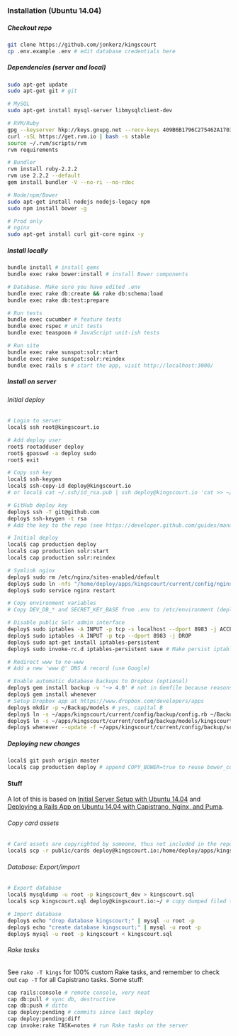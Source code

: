### Installation (Ubuntu 14.04)

##### Checkout repo
```bash
git clone https://github.com/jonkerz/kingscourt
cp .env.example .env # edit database credentials here
```

##### Dependencies (server and local)
```bash
sudo apt-get update
sudo apt-get git # git

# MySQL
sudo apt-get install mysql-server libmysqlclient-dev

# RVM/Ruby
gpg --keyserver hkp://keys.gnupg.net --recv-keys 409B6B1796C275462A1703113804BB82D39DC0E3
curl -sSL https://get.rvm.io | bash -s stable
source ~/.rvm/scripts/rvm
rvm requirements

# Bundler
rvm install ruby-2.2.2
rvm use 2.2.2 --default
gem install bundler -V --no-ri --no-rdoc

# Node/npm/Bower
sudo apt-get install nodejs nodejs-legacy npm
sudo npm install bower -g

# Prod only
# nginx
sudo apt-get install curl git-core nginx -y
```

##### Install locally
```bash
bundle install # install gems
bundle exec rake bower:install # install Bower components

# Database. Make sure you have edited .env
bundle exec rake db:create && rake db:schema:load
bundle exec rake db:test:prepare

# Run tests
bundle exec cucumber # feature tests
bundle exec rspec # unit tests
bundle exec teaspoon # JavaScript unit-ish tests

# Run site
bundle exec rake sunspot:solr:start
bundle exec rake sunspot:solr:reindex
bundle exec rails s # start the app, visit http://localhost:3000/
```

##### Install on server
###### Initial deploy
```bash
# Login to server
local$ ssh root@kingscourt.io

# Add deploy user
root$ rootadduser deploy
root$ gpasswd -a deploy sudo
root$ exit

# Copy ssh key
local$ ssh-keygen
local$ ssh-copy-id deploy@kingscourt.io
# or local$ cat ~/.ssh/id_rsa.pub | ssh deploy@kingscourt.io 'cat >> ~/.ssh/authorized_keys' # Possible fix: `ssh-add`

# GitHub deploy key
deploy$ ssh -T git@github.com
deploy$ ssh-keygen -t rsa
# Add the key to the repo (see https://developer.github.com/guides/managing-deploy-keys/)

# Initial deploy
local$ cap production deploy
local$ cap production solr:start
local$ cap production solr:reindex

# Symlink nginx
deploy$ sudo rm /etc/nginx/sites-enabled/default
deploy$ sudo ln -nfs "/home/deploy/apps/kingscourt/current/config/nginx.conf" "/etc/nginx/sites-enabled/kingscourt"
deploy$ sudo service nginx restart

# Copy environment variables
# Copy DEV_DB_* and SECRET_KEY_BASE from .env to /etc/environment (deploy$)

# Disable public Solr admin interface
deploy$ sudo iptables -A INPUT -p tcp -s localhost --dport 8983 -j ACCEPT
deploy$ sudo iptables -A INPUT -p tcp --dport 8983 -j DROP
deploy$ sudo apt-get install iptables-persistent
deploy$ sudo invoke-rc.d iptables-persistent save # Make persist iptables

# Redirect www to no-www
# Add a new 'www @' DNS A record (use Google)

# Enable automatic database backups to Dropbox (optional)
deploy$ gem install backup -v '~> 4.0' # not in Gemfile because reasons, also, takes forever to install
deploy$ gem install whenever
# Setup Dropbox app at https://www.dropbox.com/developers/apps
deploy$ mkdir -p ~/Backup/models # yes, capital B
deploy$ ln -s ~/apps/kingscourt/current/config/backup/config.rb ~/Backup/config.rb
deploy$ ln -s ~/apps/kingscourt/current/config/backup/models/kingscourt_db_backup.rb ~/Backup/models/kingscourt_db_backup.rb
deploy$ whenever --update -f ~/apps/kingscourt/current/config/backup/schedule.rb
```

##### Deploying new changes
```bash
local$ git push origin master
local$ cap production deploy # append COPY_BOWER=true to reuse bower_components from the previous deploy
```

#### Stuff
A lot of this is based on [Initial Server Setup with Ubuntu 14.04](https://www.digitalocean.com/community/tutorials/initial-server-setup-with-ubuntu-14-04) and [Deploying a Rails App on Ubuntu 14.04 with Capistrano, Nginx, and Puma](https://www.digitalocean.com/community/tutorials/deploying-a-rails-app-on-ubuntu-14-04-with-capistrano-nginx-and-puma).

###### Copy card assets
```bash
# Card assets are copyrighted by someone, thus not included in the repo.
local$ scp -r public/cards deploy@kingscourt.io:/home/deploy/apps/kingscourt/shared/public
```

###### Database: Export/import
```bash
# Export database
local$ mysqldump -u root -p kingscourt_dev > kingscourt.sql
local$ scp kingscourt.sql deploy@kingscourt.io:~/ # copy dumped filed to server

# Import database
deploy$ echo "drop database kingscourt;" | mysql -u root -p
deploy$ echo "create database kingscourt;" | mysql -u root -p
deploy$ mysql -u root -p kingscourt < kingscourt.sql
```

###### Rake tasks
See `rake -T kings` for 100% custom Rake tasks, and remember to check out `cap -T` for all Capistrano tasks. Some stuff:

```bash
cap rails:console # remote console, very neat
cap db:pull # sync db, destructive
cap db:push # ditto
cap deploy:pending # commits since last deploy
cap deploy:pending:diff
cap invoke:rake TASK=notes # run Rake tasks on the server
```
